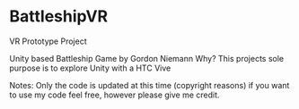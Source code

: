 # BattleshipVR
VR Prototype Project


Unity based Battleship Game by Gordon Niemann Why? This projects sole purpose is to explore Unity with a HTC Vive 

Notes: Only the code is updated at this time (copyright reasons) if you want to use my code feel free, however please give me credit.
